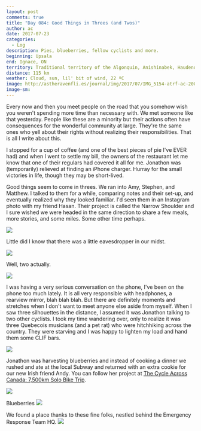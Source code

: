 ```yaml
---
layout: post
comments: true
title: "Day 084: Good Things in Threes (and Twos)"
author: ac
date: 2017-07-23
categories:
  - Log
description: Pies, blueberries, fellow cyclists and more.
beginning: Upsala
end: Ignace, ON
territory: Traditional territory of the Algonquin, Anishinabek, Haudenosaunee, Ojibway, Odawa and Cree
distance: 115 km
weather: Cloud, sun, lil' bit of wind, 22 ºC
image: http://astheravenfli.es/journal/img/2017/07/IMG_5154-atrf-ac-2000-web.jpg
image-sm:
---
```


Every now and then you meet people on the road that you somehow wish you weren't spending more time than necessary with. We met someone like that yesterday. People like these are a minority but their actions often have consequences for the wonderful community at large. They're the same ones who yell about their rights without realizing their responsibilities. That is all I write about this. 

I stopped for a cup of coffee (and one of the best pieces of pie I've EVER had) and when I went to settle my bill, the owners of the restaurant let me know that one of their regulars had covered it all for me. Jonathon was (temporarily) relieved at finding an iPhone charger. Hurray for the small victories in life, though they may be short-lived.

Good things seem to come in threes. We ran into Amy, Stephen, and Matthew. I talked to them for a while, comparing notes and their set-up, and eventually realized why they looked familiar. I'd seen them in an Instagram photo with my friend Hasan. Their project is called the Narrow Shoulder and I sure wished we were headed in the same direction to share a few meals, more stories, and some miles. Some other time perhaps.

<img src="http://astheravenfli.es/journal/img/2017/07/IMG_5149-atrf-ac-2000-web.jpg">

Little did I know that there was a little eavesdropper in our midst. 

<img src="http://astheravenfli.es/journal/img/2017/07/IMG_5143-atrf-ac-2000-web.jpg">

Well, two actually.

<img src="http://astheravenfli.es/journal/img/2017/07/IMG_5165-atrf-ac-2000-web.jpg">

I was having a very serious conversation on the phone, I've been on the phone too much lately. It is all very responsible with headphones, a rearview mirror, blah blah blah. But there are definitely moments and stretches when I don't want to meet anyone else aside from myself. When I saw three silhouettes in the distance, I assumed it was Jonathon talking to two other cyclists. I took my time wandering over, only to realize it was three Quebecois musicians (and a pet rat) who were hitchhiking across the country. They were starving and I was happy to lighten my load and hand them some CLIF bars.

<img src="http://astheravenfli.es/journal/img/2017/07/IMG_5168-atrf-ac-2000-web.jpg">

Jonathon was harvesting blueberries and instead of cooking a dinner we rushed and ate at the local Subway and returned with an extra cookie for our new Irish friend Andy. You can follow her project at [The Cycle Across Canada: 7,500km Solo Bike Trip](https://www.facebook.com/andycyclescanada/).

<img src="http://astheravenfli.es/journal/img/2017/07/IMG_5179-atrf-ac-2000-web.jpg">

Blueberries
<img src="http://astheravenfli.es/journal/img/2017/07/IMG_5243-atrf-jcr-2000-web.jpg">

We found a place thanks to these fine folks, nestled behind the Emergency Response Team HQ.
<img src="http://astheravenfli.es/journal/img/2017/07/IMG_5237-atrf-jcr-2000-web.jpg">

